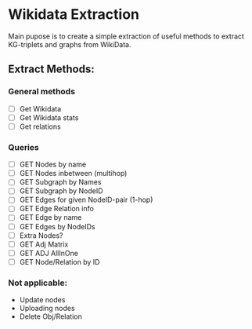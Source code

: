 # Wikidata Extraction

Main pupose is to create a simple extraction of useful methods to extract KG-triplets and graphs from WikiData.

## Extract Methods:
### General methods
- [ ] Get Wikidata
- [ ] Get Wikidata stats
- [ ] Get relations

### Queries
- [ ] GET Nodes by name
- [ ] GET Nodes inbetween (multihop)
- [ ] GET Subgraph by Names
- [ ] GET Subgraph by NodeID
- [ ] GET Edges for given NodeID-pair (1-hop)
- [ ] GET Edge Relation info
- [ ] GET Edge by name
- [ ] GET Edges by NodeIDs
- [ ] Extra Nodes?
- [ ] GET Adj Matrix
- [ ] GET ADJ AllInOne
- [ ] GET Node/Relation by ID
### Not applicable:
- Update nodes
- Uploading nodes
- Delete Obj/Relation